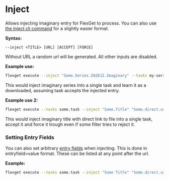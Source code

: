 # Inject
Allows injecting imaginary entry for FlexGet to process. You can also use [the inject cli command](/CLI/inject) for a slightly easier format.

**Syntax:**

```text
--inject <TITLE> [URL] [ACCEPT] [FORCE]
```
        
Without URL a random url will be generated. All other inputs are disabled.

**Example use:**
        
```bash
flexget execute --inject "Some.Series.S02E12.Imaginary" --tasks my-series --learn
```
        
This would inject imaginary series into a single task and learn it as a downloaded,
assuming task accepts the injected entry.

**Example use 2:**
        
```bash
flexget execute --tasks some.task --inject "Some.Title" "Some.direct.url" accept force
```
        
This would inject imaginary title with direct link to file into a single task, accept it and force it trough even if some filter tries to reject it.

### Setting Entry Fields
You can also set arbitrary [entry fields](/Entry) when injecting. This is done in entryfield=value format. These can be listed at any point after the url.

**Example:**

```bash
flexget execute --tasks some.task --inject "Some Title" "Some.direct.url" imdb_id=tt33333
```